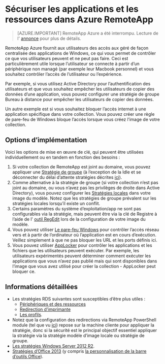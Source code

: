 
<properties
    pageTitle="Sécuriser les applications et les ressources dans Azure RemoteApp | Microsoft Azure"
    description="Découvrez comment verrouiller les applications et les ressources dans Azure RemoteApp"
    services="remoteapp"
    documentationCenter=""
    authors="lizap"
    manager="mbaldwin" />

<tags
    ms.service="remoteapp"
    ms.workload="compute"
    ms.tgt_pltfrm="na"
    ms.devlang="na"
    ms.topic="article"
    ms.date="08/15/2016"
    ms.author="elizapo" />



# <a name="secure-apps-and-resources-in-azure-remoteapp"></a>Sécuriser les applications et les ressources dans Azure RemoteApp

> [AZURE.IMPORTANT]
> RemoteApp Azure a été interrompu. Lecture de l' [annonce](https://go.microsoft.com/fwlink/?linkid=821148) pour plus de détails.

RemoteApp Azure fournit aux utilisateurs des accès aux géré de façon centralisée des applications de Windows, ce qui vous permet de contrôler ce que vos utilisateurs peuvent et ne peut pas faire.  Ceci est particulièrement utile lorsque l’utilisateur se connecte à partir d’un périphérique non managé (par exemple leur Macbook personnel) et vous souhaitez contrôler l’accès de l’utilisateur ou l’expérience.

Par exemple, si vous utilisez Active Directory pour l’authentification des utilisateurs et que vous souhaitez empêcher les utilisateurs de copier des données d’une application, vous pouvez configurer une stratégie de groupe Bureau à distance pour empêcher les utilisateurs de copier des données.

Un autre exemple est si vous souhaitez bloquer l’accès internet à une application spécifique dans votre collection. Vous pouvez créer une règle de pare-feu de Windows bloque l’accès lorsque vous créez l’image de votre collection.

## <a name="implementation-options"></a>Options d’implémentation

  Voici les options de mise en œuvre de clé, qui peuvent être utilisées individuellement ou en tandem en fonction des besoins :

1.  Si votre collection de RemoteApp est joint au domaine, vous pouvez appliquer une [Stratégie de groupe](https://technet.microsoft.com/library/cc725828.aspx) (à l’exception de la Idle et se déconnecter du délai d’attente stratégies décrites [ici](../azure-subscription-service-limits.md)).
2.  Comme alternative à la stratégie de groupe (si votre collection n’est pas joint au domaine, ou vous n’avez pas les privilèges de droite dans Active Directory), vous pouvez configurer les [Stratégies locales](https://technet.microsoft.com/library/cc775702.aspx) dans votre image du modèle.  Notez que les stratégies de groupe prévalent sur les stratégies locales lorsqu’il existe un conflit.
3.  Certains paramètres du système d’exploitation/app ne sont pas configurables via la stratégie, mais peuvent être via la clé de Registre à l’aide de l' [outil RegEdit](./remoteapp-hybridtrouble.md) lors de la configuration de votre image du modèle.
4.  Vous pouvez utiliser [Le pare-feu Windows](http://windows.microsoft.com/en-US/windows-8/Windows-Firewall-from-start-to-finish) pour contrôler l’accès réseau vers et à partir de l’ordinateur où l’application est en cours d’exécution. Veillez simplement à que ne pas bloquer les URL et les ports définis ici.
5.  Vous pouvez utiliser [AppLocker](https://technet.microsoft.com/library/hh831440.aspx) pour contrôler les applications et les fichiers que les utilisateurs peuvent exécuter. Par exemple, les utilisateurs expérimentés peuvent déterminer comment exécuter les applications que vous n’avez pas publié mais qui sont disponibles dans l’image que vous avez utilisé pour créer la collection - AppLocker peut bloquer ce.

## <a name="detailed-information"></a>Informations détaillées

- Les stratégies RDS suivantes sont susceptibles d’être plus utiles :
    - [Périphériques et des ressources](https://technet.microsoft.com/library/ee791794.aspx)
    - [Redirection d’imprimante](https://technet.microsoft.com/library/ee791784.aspx)
    - [Les profils](https://technet.microsoft.com/library/ee791865.aspx).
- Notez que la configuration des redirections via RemoteApp PowerShell module (tel que vu [ici](./remoteapp-redirection.md)) repose sur la machine cliente pour appliquer la stratégie, donc si la sécurité est le principal objectif essentiel appliquer la stratégie via la stratégie modèle d’image locale ou stratégie de groupe.
- [Les stratégies Windows Server 2012 R2](https://technet.microsoft.com/library/hh831791.aspx).
- [Stratégies d’Office 2013](https://technet.microsoft.com/library/cc178969.aspx) (y compris [la personnalisation de la barre d’outils Office](https://technet.microsoft.com/library/cc179143.aspx)).
